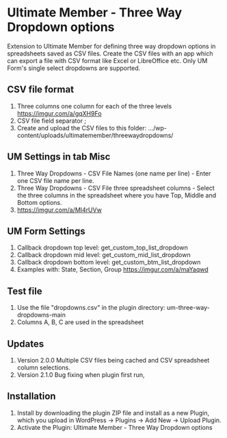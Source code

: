 # Ultimate Member - Three Way Dropdown options
Extension to Ultimate Member for defining three way dropdown options in spreadsheets saved as CSV files.
Create the CSV files with an app which can export a file with CSV format like Excel or LibreOffice etc.
Only UM Form's single select dropdowns are supported.

## CSV file format
1. Three columns one column for each of the three levels https://imgur.com/a/gqXH9Fo
2. CSV file field separator ;
3. Create and upload the CSV files to this folder:  .../wp-content/uploads/ultimatemember/threewaydropdowns/

## UM Settings in tab Misc
1. Three Way Dropdowns - CSV File Names (one name per line) - Enter one CSV file name per line.
2. Three Way Dropdowns - CSV File three spreadsheet columns - Select the three columns in the spreadsheet where you have Top, Middle and Bottom options.
3. https://imgur.com/a/MI4rUVw

## UM Form Settings
1. Callback dropdown top level: get_custom_top_list_dropdown
2. Callback dropdown mid level: get_custom_mid_list_dropdown
3. Callback dropdown bottom level: get_custom_btm_list_dropdown
4. Examples with: State, Section, Group https://imgur.com/a/maYaqwd

## Test file
1. Use the file "dropdowns.csv" in the plugin directory: um-three-way-dropdowns-main
2. Columns A, B, C are used in the spreadsheet  

## Updates
1. Version 2.0.0 Multiple CSV files being cached and CSV spreadsheet column selections.
2. Version 2.1.0 Bug fixing when plugin first run,

## Installation
1. Install by downloading the plugin ZIP file and install as a new Plugin, which you upload in WordPress -> Plugins -> Add New -> Upload Plugin.
2. Activate the Plugin: Ultimate Member - Three Way Dropdown options
